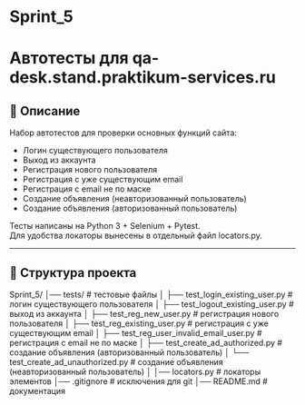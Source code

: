 # Sprint_5
# Автотесты для qa-desk.stand.praktikum-services.ru

## 📌 Описание
Набор автотестов для проверки основных функций сайта:
- Логин существующего пользователя  
- Выход из аккаунта 
- Регистрация нового пользователя  
- Регистрация с уже существующим email
- Регистрация с email не по маске
- Создание объявления (неавторизованный пользователь)  
- Создание объявления (авторизованный пользователь)

Тесты написаны на Python 3 + Selenium + Pytest.  
Для удобства локаторы вынесены в отдельный файл locators.py.  

---

## 📂 Структура проекта
Sprint_5/
│── tests/                                     # тестовые файлы
│   ├── test_login_existing_user.py            # логин существующего пользователя
│   ├── test_logout_existing_user.py           # выход из аккаунта
│   ├── test_reg_new_user.py                   # регистрация нового пользователя
│   ├── test_reg_existing_user.py              # регистрация с уже существующим email
│   ├── test_reg_user_invalid_email_user.py    # регистрация с email не по маске
│   ├── test_create_ad_authorized.py           # создание объявления (авторизованный пользователь)
│   └── test_create_ad_unauthorized.py         # создание объявления (неавторизованный пользователь)
│
│── locators.py                           # локаторы элементов
│── .gitignore                            # исключения для git
│── README.md                             # документация
